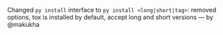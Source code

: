 Changed `py install` interface to `py install <long|short|tag>`: removed options, tox is installed by default, accept long and short versions — by @makukha
